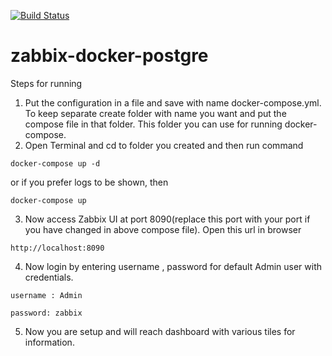 [![Build Status](https://travis-ci.org/artb1sh/zabbix-docker-postgre.svg?branch=master)](https://travis-ci.org/artb1sh/zabbix-docker-postgre)
# zabbix-docker-postgre

Steps for running
1. Put the configuration in a file and save with name docker-compose.yml. To keep separate create folder with name you want and put the compose file in that folder. This folder you can use for running docker-compose.
2. Open Terminal and cd to folder you created and then run command

```
docker-compose up -d
```

or if you prefer logs to be shown, then

```
docker-compose up
```

3. Now access Zabbix UI at port 8090(replace this port with your port if you have changed in above compose file). Open this url in browser

```
http://localhost:8090
```

4. Now login by entering username , password for default Admin user with credentials.

```
username : Admin

password: zabbix
```

5. Now you are setup and will reach dashboard with various tiles for information.
